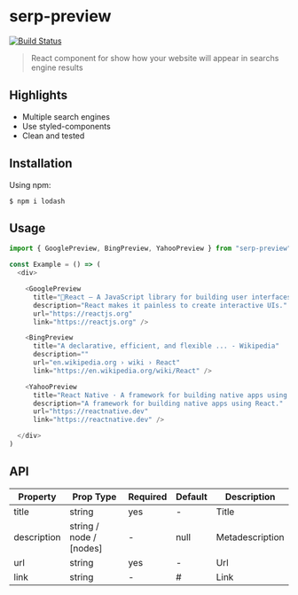# serp-preview
[![Build Status](https://travis-ci.org/marketgoo/Ola.svg?branch=development)](https://travis-ci.org/marketgoo/Ola)
> React component for show how your website will appear in searchs engine results

## Highlights
- Multiple search engines
- Use styled-components
- Clean and tested

## Installation

Using npm:
```shell
$ npm i lodash
```

## Usage

```js
import { GooglePreview, BingPreview, YahooPreview } from "serp-preview";

const Example = () => (
  <div>

    <GooglePreview
      title="🥇React – A JavaScript library for building user interfaces"
      description="React makes it painless to create interactive UIs."
      url="https://reactjs.org"
      link="https://reactjs.org" />

    <BingPreview
      title="A declarative, efficient, and flexible ... - Wikipedia"
      description=""
      url="en.wikipedia.org › wiki › React"
      link="https://en.wikipedia.org/wiki/React" />

    <YahooPreview
      title="React Native · A framework for building native apps using React"
      description="A framework for building native apps using React."
      url="https://reactnative.dev"
      link="https://reactnative.dev" />

  </div>
)
```

## API

| Property | Prop Type | Required | Default | Description |
|----|----|----|----|---- |
| title| string| yes | -| Title |
| description| string / node / [nodes] | - | null | Metadescription |
| url| string| yes | -| Url |
| link| string| - | # | Link |
